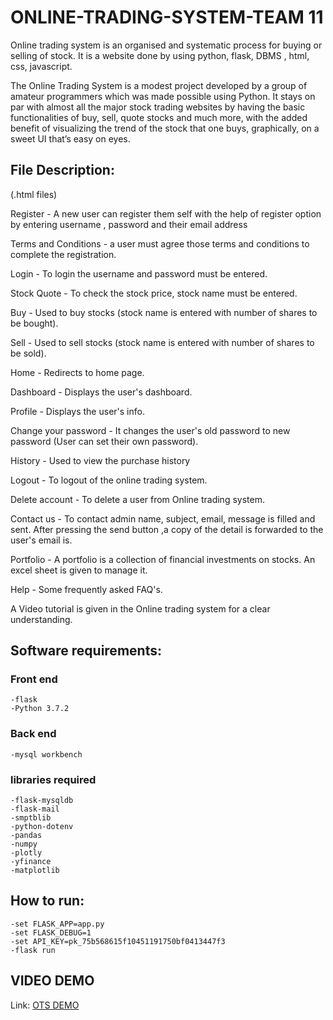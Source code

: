 # ONLINE-TRADING-SYSTEM-TEAM 11

Online trading system is an organised and systematic process for buying
or selling of stock. It is a website done by using python, flask, DBMS ,
html, css, javascript.


 The Online Trading System is a modest project developed by a group of amateur programmers which was made possible using Python. It stays on par with almost all the major stock trading websites by having the basic functionalities of buy, sell, quote stocks and much more, with the added benefit of visualizing the trend of the stock that one buys, graphically, on a sweet UI that’s easy on eyes.


## File Description: 
(.html files)

Register - A new user can register them self with the help of register
option by entering username , password and their email address

Terms and Conditions - a user must agree those terms and conditions to
complete the registration.

Login - To login the username and password must be entered.

Stock Quote - To check the stock price, stock name must be entered.

Buy - Used to buy stocks (stock name is entered with number of shares to
be bought).

Sell - Used to sell stocks (stock name is entered with number of shares
to be sold).

Home - Redirects to home page.

Dashboard - Displays the user's dashboard.

Profile - Displays the user's info.

Change your password - It changes the user's old password to new
password (User can set their own password).

History - Used to view the purchase history

Logout - To logout of the online trading system.

Delete account - To delete a user from Online trading system.

Contact us - To contact admin name, subject, email, message is filled
and sent. After pressing the send button ,a copy of the detail is
forwarded to the user's email is.

Portfolio - A portfolio is a collection of financial investments on
stocks. An excel sheet is given to manage it.

Help - Some frequently asked FAQ's.

A Video tutorial is given in the Online trading system for a clear
understanding.


    

## Software requirements:
### Front end
    -flask    
    -Python 3.7.2

### Back end
    -mysql workbench

### libraries required
    -flask-mysqldb
    -flask-mail
    -smptblib
    -python-dotenv
    -pandas
    -numpy
    -plotly
    -yfinance
    -matplotlib 

    
  
    
## How to run:
    -set FLASK_APP=app.py
    -set FLASK_DEBUG=1
    -set API_KEY=pk_75b568615f10451191750bf0413447f3
    -flask run


## VIDEO DEMO
Link: [OTS DEMO](https://linktr.ee/tradeonline)



    

